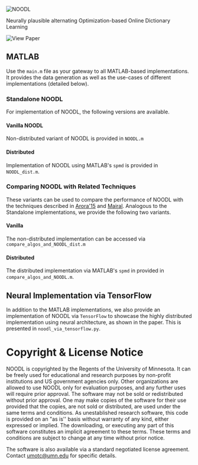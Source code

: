 ![NOODL](https://github.com/srambhatla/NOODL/blob/master/logo.png "NOODL")

Neurally plausible alternating Optimization-based Online Dictionary Learning 

![View Paper](https://openreview.net/forum?id=HJeu43ActQ)

## MATLAB
Use the `main.m` file as your gateway to all MATLAB-based implementations. It provides the data generation as well as the use-cases of different implementations (detailed below).

### Standalone NOODL
For implementation of NOODL, the following versions are available.

#### Vanilla NOODL
Non-distributed variant of NOODL is provided in `NOODL.m`

#### Distributed
Implementation of NOODL using MATLAB's `spmd` is provided in `NOODL_dist.m`.

### Comparing NOODL with Related Techniques
These variants can be used to compare the performance of NOODL with the techniques described in [Arora'15](http://proceedings.mlr.press/v40/Arora15.html) and [Mairal](https://dl.acm.org/citation.cfm?id=1553463). Analogous to the Standalone implementations, we provide the following two variants.

#### Vanilla
The non-distributed implementation can be accessed via `compare_algos_and_NOODL_dist.m`

#### Distributed
The distributed implementation via MATLAB's `spmd` in provided in `compare_algos_and_NOODL.m`.

## Neural Implementation via TensorFlow
In addition to the MATLAB implementations, we also provide an implementation of NOODL via `TensorFlow` to showcase the highly distributed implementation using neural architecture, as shown in the paper. This is presented in `noodl_via_tensorflow.py`.

# Copyright & License Notice
NOODL is copyrighted by the Regents of the University of Minnesota. It can be freely used for educational and research purposes by non-profit institutions and US government agencies only. Other organizations are allowed to use NOODL only for evaluation purposes, and any further uses will require prior approval. The software may not be sold or redistributed without prior approval. One may make copies of the software for their use provided that the copies, are not sold or distributed, are used under the same terms and conditions.
As unestablished research software, this code is provided on an "as is'' basis without warranty of any kind, either expressed or implied. The downloading, or executing any part of this software constitutes an implicit agreement to these terms. These terms and conditions are subject to change at any time without prior notice. 

The software is also available via a standard negotiated license agreement. Contact umotc@umn.edu for specific details.
